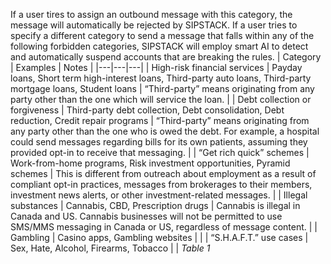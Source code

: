 If a user tires to assign an outbound message with this category, the message will automatically be rejected by SIPSTACK. If a user tries to specify a different category to send a message that falls within any of the following forbidden categories, SIPSTACK will employ smart AI to detect and automatically suspend accounts that are breaking the rules. 
| Category | Examples | Notes |
|---|---|---|
| High-risk financial services | Payday loans, Short term high-interest loans, Third-party auto loans, Third-party mortgage loans, Student loans | “Third-party” means originating from any party other than the one which will service the loan. |
| Debt collection or forgiveness | Third-party debt collection, Debt consolidation, Debt reduction, Credit repair programs | “Third-party” means originating from any party other than the one who is owed the debt. For example, a hospital could send messages regarding bills for its own patients, assuming they provided opt-in to receive that messaging. |
| “Get rich quick” schemes | Work-from-home programs, Risk investment opportunities, Pyramid schemes | This is different from outreach about employment as a result of compliant opt-in practices, messages from brokerages to their members, investment news alerts, or other investment-related messages. |
| Illegal substances | Cannabis, CBD, Prescription drugs | Cannabis is illegal in Canada and US. Cannabis businesses will not be permitted to use SMS/MMS messaging in Canada or US, regardless of message content. |
| Gambling | Casino apps, Gambling websites |  |
| “S.H.A.F.T.” use cases | Sex, Hate, Alcohol, Firearms, Tobacco |  |
*Table 1*